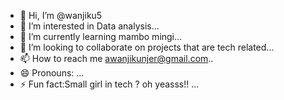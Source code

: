 - 👋 Hi, I’m @wanjiku5
- 👀 I’m interested in Data analysis...
- 🌱 I’m currently learning mambo mingi...
- 💞️ I’m looking to collaborate on projects that are tech related...
- 📫 How to reach me awanjikunjer@gmail.com..
- 😄 Pronouns: ...
- ⚡ Fun fact:Small girl in tech ? oh yeasss!! ...

<!---
wanjiku5/wanjiku5 is a ✨ special ✨ repository because its `README.md` (this file) appears on your GitHub profile.
You can click the Preview link to take a look at your changes.
--->
